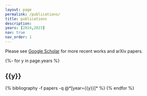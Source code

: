 ```yaml
---
layout: page
permalink: /publications/
title: publications
description: 
years: [2024,2023]
nav: true
nav_order: 1
---
```

<!-- _pages/publications.md -->
<div class="publications">

<p>Please see <a href="https://scholar.google.com/citations?user=6hu7hXkAAAAJ&hl=en">Google Scholar</a> for more recent works and arXiv papers. </p>

{%- for y in page.years %}
  <h2 class="year">{{y}}</h2>
  {% bibliography -f papers -q @*[year={{y}}]* %}
{% endfor %}

</div>
